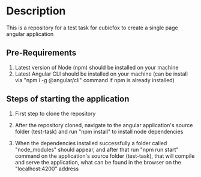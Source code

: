 # Description

This is a repository for a test task for cubicfox to create a single page angular application

## Pre-Requirements

1. Latest version of Node (npm) should be installed on your machine
2. Latest Angular CLI should be installed on your machine (can be install via "npm i -g @angular/cli" command if npm is already installed)

## Steps of starting the application

1. First step to clone the repository

2. After the repository cloned, navigate to the angular application's source folder (test-task) and run "npm install" to install node dependencies

3. When the dependencies installed successfully a folder called "node_modules" should appear, and after that run "npm run start" command on the application's source folder (test-task), that will compile and serve the application, what can be found in the browser on the "localhost:4200" address
